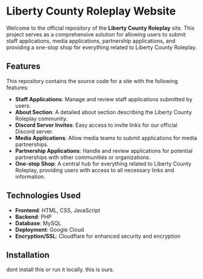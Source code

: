 # Liberty County Roleplay Website

Welcome to the official repository of the **Liberty County Roleplay** site. This project serves as a comprehensive solution for allowing users to submit staff applications, media applications, partnership applications, and providing a one-stop shop for everything related to Liberty County Roleplay.

## Features

This repository contains the source code for a site with the following features:

- **Staff Applications**: Manage and review staff applications submitted by users.
- **About Section**: A detailed about section describing the Liberty County Roleplay community.
- **Discord Server Invites**: Easy access to invite links for our official Discord server.
- **Media Applications**: Allow media teams to submit applications for media partnerships.
- **Partnership Applications**: Handle and review applications for potential partnerships with other communities or organizations.
- **One-stop Shop**: A central hub for everything related to Liberty County Roleplay, providing users with access to all necessary links and information.

## Technologies Used

- **Frontend**: HTML, CSS, JavaScript
- **Backend**: PHP
- **Database**: MySQL
- **Deployment**: Google Cloud
- **Encryption/SSL**: Cloudflare for enhanced security and encryption

## Installation

dont install this or run it locally. this is ours.
